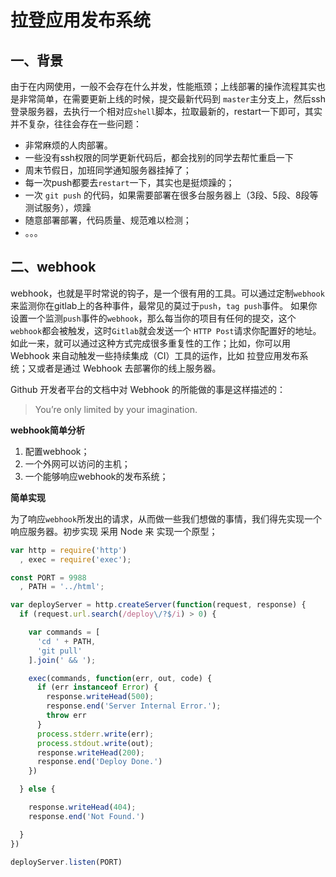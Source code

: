 # 拉登应用发布系统
## 一、背景
  由于在内网使用，一般不会存在什么并发，性能瓶颈；上线部署的操作流程其实也是非常简单，在需要更新上线的时候，提交最新代码到 `master`主分支上，然后ssh登录服务器，去执行一个相对应`shell`脚本，拉取最新的，restart一下即可，其实并不复杂，往往会存在一些问题：
- 非常麻烦的人肉部署。
- 一些没有ssh权限的同学更新代码后，都会找别的同学去帮忙重启一下
- 周末节假日，加班同学通知服务器挂掉了；
- 每一次push都要去`restart`一下，其实也是挺烦躁的；
- 一次 `git push` 的代码，如果需要部署在很多台服务器上（3段、5段、8段等测试服务），烦躁
- 随意部署部署，代码质量、规范难以检测；
- 。。。


## 二、webhook
webhook，也就是平时常说的钩子，是一个很有用的工具。可以通过定制`webhook`来监测你在gitlab上的各种事件，最常见的莫过于`push`，`tag push`事件。
如果你设置一个监测`push`事件的`webhook`，那么每当你的项目有任何的提交，这个 `webhook`都会被触发，这时`Gitlab`就会发送一个 `HTTP Post`请求你配置好的地址。
如此一来，就可以通过这种方式完成很多重复性的工作；比如，你可以用 Webhook 来自动触发一些持续集成（CI）工具的运作，比如 拉登应用发布系统；又或者是通过 Webhook 去部署你的线上服务器。

Github 开发者平台的文档中对 Webhook 的所能做的事是这样描述的：
> You’re only limited by your imagination.

**webhook简单分析** 

1. 配置webhook；
2. 一个外网可以访问的主机；
3. 一个能够响应webhook的发布系统；

**简单实现**

  为了响应`webhook`所发出的请求，从而做一些我们想做的事情，我们得先实现一个响应服务器。初步实现 采用 Node 来
实现一个原型；
```javascript
var http = require('http')
  , exec = require('exec');

const PORT = 9988
  , PATH = '../html';

var deployServer = http.createServer(function(request, response) {
  if (request.url.search(/deploy\/?$/i) > 0) {

    var commands = [
      'cd ' + PATH,
      'git pull'
    ].join(' && ');

    exec(commands, function(err, out, code) {
      if (err instanceof Error) {
        response.writeHead(500);
        response.end('Server Internal Error.');
        throw err
      }
      process.stderr.write(err);
      process.stdout.write(out);
      response.writeHead(200);
      response.end('Deploy Done.')
    })

  } else {

    response.writeHead(404);
    response.end('Not Found.')

  }
})

deployServer.listen(PORT)
```   
